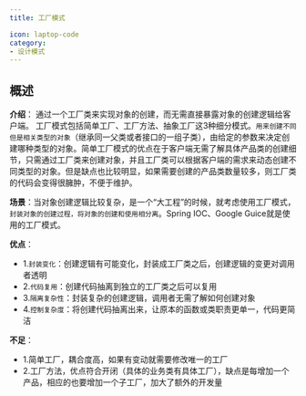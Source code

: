 ```yaml
---
title: 工厂模式

icon: laptop-code
category:
- 设计模式
---
```


## 概述

**介绍**： 通过一个工厂类来实现对象的创建，而无需直接暴露对象的创建逻辑给客户端。 工厂模式包括简单工厂、工厂方法、抽象工厂这3种细分模式。`用来创建不同但是相关类型的对象`（继承同一父类或者接口的一组子类），由给定的参数来决定创建哪种类型的对象。简单工厂模式的优点在于客户端无需了解具体产品类的创建细节，只需通过工厂类来创建对象，并且工厂类可以根据客户端的需求来动态创建不同类型的对象。但是缺点也比较明显，如果需要创建的产品类数量较多，则工厂类的代码会变得很臃肿，不便于维护。

**场景**：当对象创建逻辑比较复杂，是一个“大工程”的时候，就考虑使用工厂模式，`封装对象的创建过程，将对象的创建和使用相分离`。Spring IOC、Google Guice就是使用的工厂模式。

**优点**：
* 1.`封装变化`：创建逻辑有可能变化，封装成工厂类之后，创建逻辑的变更对调用者透明
* 2.`代码复用`：创建代码抽离到独立的工厂类之后可以复用
* 3.`隔离复杂性`：封装复杂的创建逻辑，调用者无需了解如何创建对象
* 4.`控制复杂度`：将创建代码抽离出来，让原本的函数或类职责更单一，代码更简洁

**不足**：
* 1.简单工厂，耦合度高，如果有变动就需要修改唯一的工厂
* 2.工厂方法，优点符合开闭（具体的业务类有具体工厂），缺点是每增加一个产品，相应的也要增加一个子工厂，加大了额外的开发量





